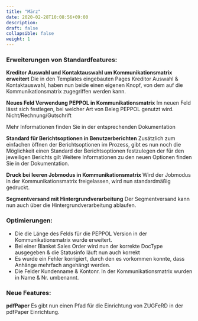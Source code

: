 ```yaml
---
title: "März"
date: 2020-02-28T10:08:56+09:00
description: 
draft: false
collapsible: false
weight: 1
---
```

### Erweiterungen von Standardfeatures:

**Kreditor Auswahl und Kontaktauswahl um Kommunikationsmatrix erweitert**
Die in den Templates eingebauten Pages Kreditor Auswahl & Kontaktauswahl, haben nun beide einen eigenen Knopf, von dem auf die Kommunikationsmatrix zugegriffen werden kann.

**Neues Feld Verwendung PEPPOL in Kommunikationsmatrix**
Im neuen Feld lässt sich festlegen, bei welcher Art von Beleg PEPPOL genutzt wird. Nicht/Rechnung/Gutschrift

Mehr Informationen finden Sie in der entsprechenden Dokumentation

**Standard für Berichtsoptionen in Benutzerberichten**
Zusätzlich zum einfachen öffnen der Berichtsoptionen im Prozess, gibt es nun noch die Möglichkeit einen Standard der Berichtsoptionen festzulegen der für den jeweiligen Berichts gilt
Weitere Informationen zu den neuen Optionen finden Sie in der Dokumentation.

**Druck bei leeren Jobmodus in Kommunikationsmatrix**
Wird der Jobmodus in der Kommunikationsmatrix freigelassen, wird nun standardmäßig gedruckt.

**Segmentversand mit Hintergrundverarbeitung**
Der Segmentversand kann nun auch über die Hintergrundverarbeitung ablaufen.

### Optimierungen:

- Die die Länge des Felds für die PEPPOL Version in der Kommunikationsmatrix wurde erweitert.
- Bei einer Blanket Sales Order wird nun der korrekte DocType ausgegeben & die Statusinfo läuft nun auch korrekt
- Es wurde ein Fehler korrigiert, durch den es vorkommen konnte, dass Anhänge mehrfach angehängt werden.
- Die Felder Kundenname & Kontonr. In der Kommunikationsmatrix wurden in Name & Nr. umbenannt.

### Neue Features:

**pdfPaper**
Es gibt nun einen Pfad für die Einrichtung von ZUGFeRD in der pdfPaper Einrichtung.